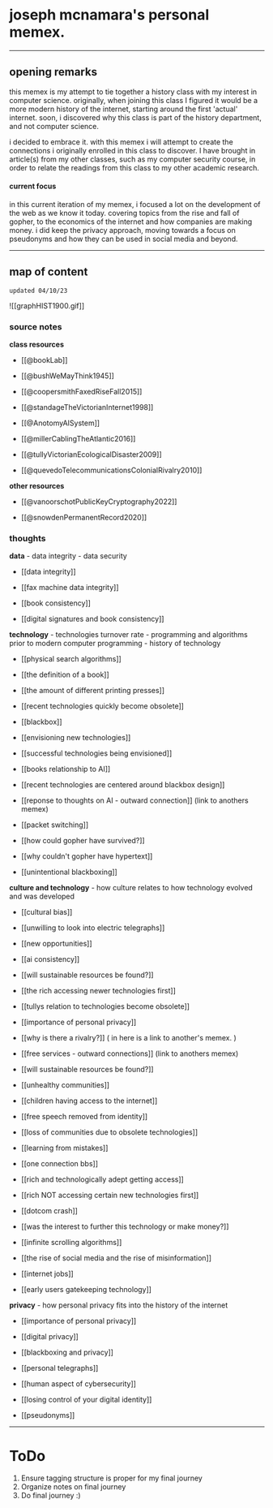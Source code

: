 # **joseph mcnamara's personal memex.**
---

## **opening remarks**

this memex is my attempt to tie together a history class with my interest in computer science. originally, when joining this class I figured it would be a more modern history of the internet, starting around the first 'actual' internet. soon, i discovered why this class is part of the history department, and not computer science. 

i decided to embrace it. with this memex i will attempt to create the connections i originally enrolled in this class to discover. I have brought in article(s) from my other classes, such as my computer security course, in order to relate the readings from this class to my other academic research. 

#### **current focus**

in this current iteration of my memex, i focused a lot on the development of the web as we know it today. covering topics from the rise and fall of gopher, to the economics of the internet and how companies are making money. i did keep the privacy approach, moving towards a focus on pseudonyms and how they can be used in social media and beyond.

---

## **map of content**
	updated 04/10/23

![[graphHIST1900.gif]]


### **source notes**

**class resources**

- [[@bookLab]]

- [[@bushWeMayThink1945]]

- [[@coopersmithFaxedRiseFall2015]]

- [[@standageTheVictorianInternet1998]]

- [[@AnotomyAISystem]]

- [[@millerCablingTheAtlantic2016]]

- [[@tullyVictorianEcologicalDisaster2009]]

- [[@quevedoTelecommunicationsColonialRivalry2010]]


**other resources**

- [[@vanoorschotPublicKeyCryptography2022]]

- [[@snowdenPermanentRecord2020]]


### **thoughts**

**data** - data integrity - data security

- [[data integrity]]

- [[fax machine data integrity]]

- [[book consistency]]

- [[digital signatures and book consistency]]


**technology** - technologies turnover rate - programming and algorithms prior to modern computer programming - history of technology

- [[physical search algorithms]]

- [[the definition of a book]]

- [[the amount of different printing presses]]

- [[recent technologies quickly become obsolete]]

- [[blackbox]]

- [[envisioning new technologies]]

- [[successful technologies being envisioned]]

- [[books relationship to AI]]

- [[recent technologies are centered around blackbox design]]

- [[reponse to thoughts on AI - outward connection]] (link to anothers memex)

- [[packet switching]]

- [[how could gopher have survived?]]

- [[why couldn't gopher have hypertext]]

- [[unintentional blackboxing]]



**culture and technology** - how culture relates to how technology evolved and was developed

- [[cultural bias]]

- [[unwilling to look into electric telegraphs]]

- [[new opportunities]]

- [[ai consistency]]

- [[will sustainable resources be found?]]

- [[the rich accessing newer technologies first]]

- [[tullys relation to technologies become obsolete]]

- [[importance of personal privacy]]

- [[why is there a rivalry?]] ( in here is a link to another's memex. )

- [[free services - outward connections]] (link to anothers memex)

- [[will sustainable resources be found?]]

- [[unhealthy communities]]

- [[children having access to the internet]]

- [[free speech removed from identity]]

- [[loss of communities due to obsolete technologies]]

- [[learning from mistakes]]

- [[one connection bbs]]

- [[rich and technologically adept getting access]]

- [[rich NOT accessing certain new technologies first]]

- [[dotcom crash]]

- [[was the interest to further this technology or make money?]]

- [[infinite scrolling algorithms]]

- [[the rise of social media and the rise of misinformation]]

- [[internet jobs]]

- [[early users gatekeeping technology]]



**privacy** - how personal privacy fits into the history of the internet

- [[importance of personal privacy]]

- [[digital privacy]]

- [[blackboxing and privacy]]

- [[personal telegraphs]]

- [[human aspect of cybersecurity]]

- [[losing control of your digital identity]]

- [[pseudonyms]]




---

# ToDo

1. Ensure tagging structure is proper for my final journey
2. Organize notes on final journey
3. Do final journey :)
